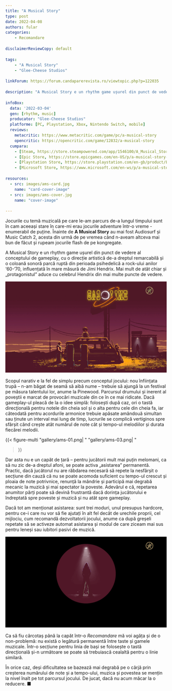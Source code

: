 ```yaml
---
title: "A Musical Story"
type: post
date: 2022-04-08
authors: fular
categories:
    - Recomandare

disclaimerReviewCopy: default

tags:
    - "A Musical Story"
    - "Glee-Cheese Studios"

linkForum: https://forum.candaparerevista.ro/viewtopic.php?p=122035

description: "A Musical Story e un rhythm game ușurel din punct de vedere al conceptului de gameplay, cu o direcție artistică de-a dreptul remarcabilă și o coloană sonoră parcă ruptă din perioada psihedelică a rock-ului anilor ‘60-’70, influențată în mare măsură de Jimi Hendrix."

infoBox:
  data: '2022-03-04'
  gen: [rhythm, music]
  producator: "Glee-Cheese Studios"
  platforme: [PC, Playstation, Xbox, Nintendo Switch, mobile]
  reviews:
    metacritic: https://www.metacritic.com/game/pc/a-musical-story
    opencritic: https://opencritic.com/game/12832/a-musical-story
  cumpara:
    - [Steam, https://store.steampowered.com/app/1546100/A_Musical_Story/]
    - [Epic Store, https://store.epicgames.com/en-US/p/a-musical-story-973128]
    - [Playstation Store, https://store.playstation.com/en-gb/product/EP8925-PPSA04661_00-1290757845322345]
    - [Microsoft Store, https://www.microsoft.com/en-ws/p/a-musical-story/9p20n3dpbj9r]

resources:
  - src: images/ams-card.jpg
    name: "card-cover-image"
  - src: images/ams-cover.jpg
    name: "cover-image"

---
```




Jocurile cu temă muzicală pe care le-am parcurs de-a lungul timpului sunt în cam aceeași stare în care-mi erau jocurile adventure într-o vreme -  enumerabil de puține. Înainte de **A Musical Story** au mai fost Audiosurf și Music Catch 2, acesta din urmă de pe vremea când n-aveam altceva mai bun de făcut și rupeam jocurile flash de pe kongregate.

A Musical Story e un rhythm game ușurel din punct de vedere al conceptului de gameplay, cu o direcție artistică de-a dreptul remarcabilă și o coloană sonoră parcă ruptă din perioada psihedelică a rock-ului anilor ‘60-’70, influențată în mare măsură de Jimi Hendrix. Mai mult de atât chiar și „protagonistul” aduce cu celebrul Hendrix din mai multe puncte de vedere.

![](gallery/ams-02.png)

Scopul narativ e la fel de simplu precum conceptul jocului: nou înființata trupă – n-am băgat de seamă să aibă nume – trebuie să ajungă la un festival pe măsura talentului lor, anume la Pinewood. Parcursul drumului și inerent al poveștii e marcat de provocări muzicale din ce în ce mai ridicate. Dacă gameplay-ul pleacă de la o idee simplă: folosești după caz, ori o tastă direcțională pentru notele din cheia sol și o alta pentru cele din cheia fa, iar câteodată pentru acordurile armonice trebuie apăsate amândouă simultan sau ținute un interval mai lung de timp, lucrurile se complică vertiginos spre sfârșit când crește atât numărul de note cât și tempo-ul melodiilor și durata fiecărei melodii.

{{< figure-multi
    "gallery/ams-01.png| "
    "gallery/ams-03.png| "
>}}

Dar asta nu e un capăt de țară – pentru jucătorii mult mai puțin melomani, ca să nu zic de-a dreptul afoni, se poate activa „asistarea” permanentă. Practic, dacă jucătorul nu are răbdarea necesară să repete la nesfârșit o secțiune din cauză că nu se poate acomoda suficient cu tempo-ul crescut și ploaia de note potrivnice, renunță la mândrie și participă mai degrabă mecanic la muzică și mai spectator la poveste. Adevărul e că, repetarea anumitor părți poate să devină frustrantă dacă dorința jucătorului e îndreptată spre poveste și muzică și nu atât spre gameplay.

Dacă tot am menționat asistarea: sunt trei moduri, unul presupus hardcore, pentru ce-i care nu vor să fie ajutați în alt fel decât de urechile proprii, cel mijlociu, cum recomandă dezvoltatorii jocului, anume ca după greșeli repetate să se activeze automat asistarea și modul de care ziceam mai sus pentru leneși sau iubitori pasivi de muzică.

![](gallery/ams-04.png)

Ca să fiu cârcotaș până la capăt într-o *Recomandare* mă voi agăța și de o non-problemă: nu există o legătură permanentă între taste și gamele muzicale. Într-o secțiune pentru linia de bași se folosește o tastă direcțională și-n următoare se poate să trebuiască cealaltă pentru o linie similară.

În orice caz, deși dificultatea se bazează mai degrabă pe o cârjă prin creșterea numărului de note și a tempo-ului, muzica și povestea se mențin la nivel înalt pe tot parcursul jocului. De jucat, dacă nu acum măcar la o reducere. ■
